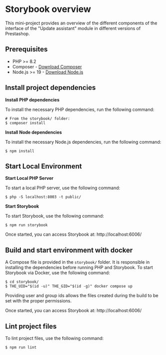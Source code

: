 # Storybook overview

This mini-project provides an overview of the different components of the interface of the "Update assistant" module
in different versions of Prestashop.

## Prerequisites

- PHP >= 8.2
- Composer - [Download Composer](https://getcomposer.org/)
- Node.js >= 19 - [Download Node.js](https://nodejs.org/)

## Install project dependencies

**Install PHP dependencies**

To install the necessary PHP dependencies, run the following command:

```shell
# From the storybook/ folder:
$ composer install
```

**Install Node dependencies**

To install the necessary Node.js dependencies, run the following command:

```shell
$ npm install
```

## Start Local Environment

**Start Local PHP Server**

To start a local PHP server, use the following command:

```shell
$ php -S localhost:8003 -t public/
```

**Start Storybook**

To start Storybook, use the following command:

```shell
$ npm run storybook
```

Once started, you can access Storybook at: http://localhost:6006/

## Build and start environment with docker

A Compose file is provided in the `storybook/` folder. It is responsible in installing the dependencies before running PHP and Storybook.
To start Storybook via Docker, use the following command:

```shell
$ cd storybook/
$ THE_UID="$(id -u)" THE_GID="$(id -g)" docker compose up
```

Providing user and group ids allows the files created during the build to be set with the proper permissions.

Once started, you can access Storybook at: http://localhost:6006/

## Lint project files

To lint project files, use the following command:

```shell
$ npm run lint
```

